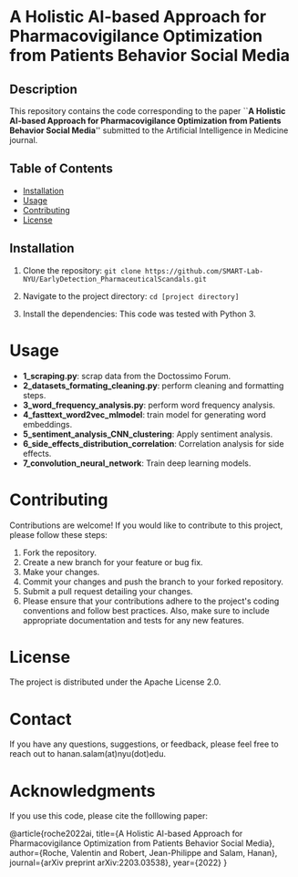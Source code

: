 # A Holistic AI-based Approach for Pharmacovigilance Optimization from Patients Behavior Social Media

## Description

This repository contains the code corresponding to the paper ``**A Holistic AI-based Approach for Pharmacovigilance Optimization from Patients Behavior Social Media**'' submitted to the Artificial Intelligence in Medicine journal. 

## Table of Contents

- [Installation](#installation)
- [Usage](#usage)
- [Contributing](#contributing)
- [License](#license)


## Installation
1. Clone the repository:
```git clone https://github.com/SMART-Lab-NYU/EarlyDetection_PharmaceuticalScandals.git```

2. Navigate to the project directory:
```cd [project directory]```

3. Install the dependencies:
This code was tested with Python 3. 

# Usage

- **1_scraping.py**: scrap data from the Doctossimo Forum. 
- **2_datasets_formating_cleaning.py**: perform cleaning and formatting steps.
- **3_word_frequency_analysis.py**: perform word frequency analysis.
- **4_fasttext_word2vec_mlmodel**: train model for generating word embeddings. 
- **5_sentiment_analysis_CNN_clustering**: Apply sentiment analysis. 
- **6_side_effects_distribution_correlation**: Correlation analysis for side effects. 
- **7_convolution_neural_network**: Train deep learning models. 

# Contributing

Contributions are welcome! If you would like to contribute to this project, please follow these steps:

1. Fork the repository.
2. Create a new branch for your feature or bug fix.
3. Make your changes.
4. Commit your changes and push the branch to your forked repository.
5. Submit a pull request detailing your changes.
6. Please ensure that your contributions adhere to the project's coding conventions and follow best practices. Also, make sure to include appropriate documentation and tests for any new features.

# License

The project is distributed under the Apache License 2.0. 

# Contact

If you have any questions, suggestions, or feedback, please feel free to reach out to hanan.salam(at)nyu(dot)edu.

# Acknowledgments

If you use this code, please cite the folllowing paper: 

@article{roche2022ai,
  title={A Holistic AI-based Approach for Pharmacovigilance Optimization from Patients Behavior Social Media},
  author={Roche, Valentin and Robert, Jean-Philippe and Salam, Hanan},
  journal={arXiv preprint arXiv:2203.03538},
  year={2022}
}





